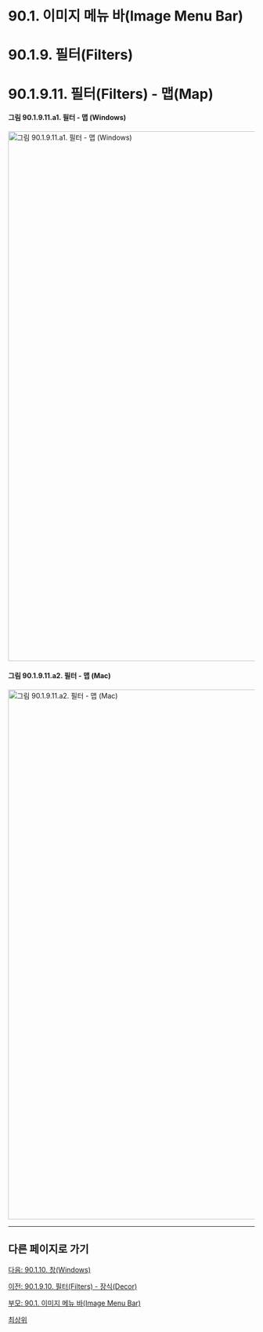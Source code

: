 # 90.1. 이미지 메뉴 바(Image Menu Bar)
# 90.1.9. 필터(Filters)
# 90.1.9.11. 필터(Filters) - 맵(Map)

#### 그림 90.1.9.11.a1. 필터 - 맵 (Windows)
<img width="1080" alt="그림 90.1.9.11.a1. 필터 - 맵 (Windows)" environment="Windows 10 GIMP 2.10.36" src="https://github.com/wonder13662/gimp/assets/15767104/04473034-189d-4f7b-9762-af42b55fbbc8">

#### 그림 90.1.9.11.a2. 필터 - 맵 (Mac)
<img width="1080" alt="그림 90.1.9.11.a2. 필터 - 맵 (Mac)" environment="MacOS:Sonoma 14.2.1 GIMP 2.10.36" src="https://github.com/wonder13662/gimp/assets/15767104/90a71c84-6a99-4a01-899c-5041c2c50492">

***

## 다른 페이지로 가기

[다음: 90.1.10. 창(Windows)](./90-01-10-windows.md)

[이전: 90.1.9.10. 필터(Filters) - 장식(Decor)](./90-01-09-filtersx-10-decor.md)

[부모: 90.1. 이미지 메뉴 바(Image Menu Bar)](./90-01-00-image-menu-bar.md)

[최상위](./00-home.md)
